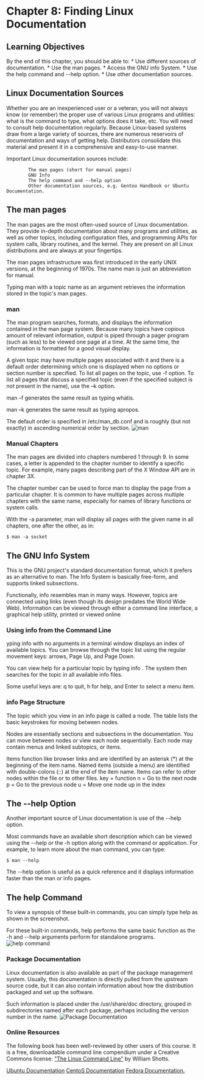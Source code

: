 #  Chapter 8: Finding Linux Documentation 
## Learning Objectives

By the end of this chapter, you should be able to:
            * Use different sources of documentation.
            * Use the man pages.
            * Access the GNU info System.
            * Use the help command and --help option.
            * Use other documentation sources.



## Linux Documentation Sources

Whether you are an inexperienced user or a veteran, you will not always know (or remember) the proper use of various Linux programs and utilities: what is the command to type, what options does it take, etc. You will need to consult help documentation regularly. Because Linux-based systems draw from a large variety of sources, there are numerous reservoirs of documentation and ways of getting help. Distributors consolidate this material and present it in a comprehensive and easy-to-use manner.

Important Linux documentation sources include:

            The man pages (short for manual pages)
            GNU Info
            The help command and --help option
            Other documentation sources, e.g. Gentoo Handbook or Ubuntu Documentation.


## The man pages
The man pages are the most often-used source of Linux documentation. They provide in-depth documentation about many programs and utilities, as well as other topics, including configuration files, and programming APIs for system calls, library routines, and the kernel. They are present on all Linux distributions and are always at your fingertips.

The man pages infrastructure was first introduced in the early UNIX versions, at the beginning of 1970s. The name man is just an abbreviation for manual.

Typing man with a topic name as an argument retrieves the information stored in the topic's man pages.

### man

The man program searches, formats, and displays the information contained in the man page system. Because many topics have copious amount of relevant information, output is piped through a pager program (such as less) to be viewed one page at a time. At the same time, the information is formatted for a good visual display.

A given topic may have multiple pages associated with it and there is a default order determining which one is displayed when no options or section number is specified. To list all pages on the topic, use -f option. To list all pages that discuss a specified topic (even if the specified subject is not present in the name), use the –k option.

man –f generates the same result as typing whatis.

man –k generates the same result as typing apropos.

The default order is specified in /etc/man_db.conf and is roughly (but not exactly) in ascending numerical order by section.
![man](images/man1.png)

### Manual Chapters
The man pages are divided into chapters numbered 1 through 9. In some cases, a letter is appended to the chapter number to identify a specific topic. For example, many pages describing part of the X Window API are in chapter 3X.

The chapter number can be used to force man to display the page from a particular chapter. It is common to have multiple pages across multiple chapters with the same name, especially for names of library functions or system calls.

With the -a parameter, man will display all pages with the given name in all chapters, one after the other, as in:

`$ man -a socket`

## The GNU Info System
This is the GNU project's standard documentation format, which it prefers as an alternative to man. The Info System is basically free-form, and supports linked subsections.

Functionally, info resembles man in many ways. However, topics are connected using links (even though its design predates the World Wide Web). Information can be viewed through either a command line interface, a graphical help utility, printed or viewed online

### Using info from the Command Line
yping info with no arguments in a terminal window displays an index of available topics. You can browse through the topic list using the regular movement keys: arrows, Page Up, and Page Down.

You can view help for a particular topic by typing info <topic name>. The  system then searches for the topic in all available info files.

Some useful keys are: q to quit, h for help, and Enter to select a menu item.

### info Page Structure
The topic which you view in an info page is called a node. The table lists the basic keystrokes for moving between nodes.

Nodes are essentially sections and subsections in the documentation. You can move between nodes or view each node sequentially. Each node may contain menus and linked subtopics, or items.

Items function like browser links and are identified by an asterisk (*) at the beginning of the item name. Named items (outside a menu) are identified with double-colons (::) at the end of the item name. Items can refer to other nodes within the file or to other files. 
key = function
n = Go to the next node
p = Go to the previous node
u = Move one node up in the index

## The --help Option
Another important source of Linux documentation is use of the --help option.

Most commands have an available short description which can be viewed using the --help or the -h option along with the command or application. For example, to learn more about the man command, you can type: 

`$ man --help`

The --help option is useful as a quick reference and it displays information faster than the man or info pages.

## The help Command
To view a synopsis of these built-in commands, you can simply type help as shown in the screenshot.

For these built-in commands, help performs the same basic function as the -h and --help arguments perform for standalone programs.
![help command](images/helpbash.png)

### Package Documentation
Linux documentation is also available as part of the package management system. Usually, this documentation is directly pulled from the upstream source code, but it can also contain information about how the distribution packaged and set up the software.

Such information is placed under the /usr/share/doc directory, grouped in subdirectories named after each package, perhaps including the version number in the name.
![Package Documentation](images/usrsharedoc.png)

### Online Resources
The following book has been well-reviewed by other users of this course. It is a free, downloadable command line compendium under a Creative Commons license:  ["The Linux Command Line"](http://linuxcommand.org/tlcl.php) by William Shotts.

[Ubuntu Documentation](https://help.ubuntu.com/)
[CentoS Documentation](https://wiki.centos.org/Documentation)
[Fedora Documentation.](https://docs.fedoraproject.org/en-US/docs/)
